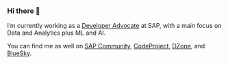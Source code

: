 ### Hi there 👋

I’m currently working as a [Developer Advocate](https://community.sap.com/influencers/?program=devadvocates) at SAP, with a main focus on Data and Analytics plus ML and AI.

You can find me as well on [SAP Community]([https://people.sap.com/vitaliy.rudnytskiy](https://community.sap.com/t5/user/viewprofilepage/user-id/183)), [CodeProject](https://www.codeproject.com/Members/Sygyzmundovych), [DZone](https://dzone.com/users/1050565/Vitaliy_Rudnytskiy.html), and [BlueSky]([https://twitter.com/Sygyzmundovych](https://bsky.app/profile/sygyzmundovych.bsky.social)).

<!--
**Sygyzmundovych/Sygyzmundovych** is a ✨ _special_ ✨ repository because its `README.md` (this file) appears on your GitHub profile.

Here are some ideas to get you started:

- 🔭 
- 🌱 I’m currently learning ...
- 👯 I’m looking to collaborate on ...
- 🤔 I’m looking for help with ...
- 💬 Ask me about ...
- 📫 How to reach me: ...
- 😄 Pronouns: ...
- ⚡ Fun fact: ...
-->
